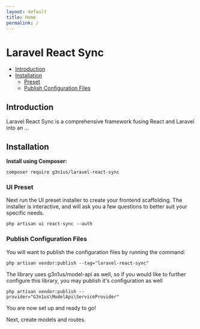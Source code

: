```yaml
---
layout: default
title: Home
permalink: /
---
```


# Laravel React Sync

- [Introduction](#introduction)
- [Installation](#installation)
    - [Preset](#preset)
    - [Publish Configuration Files](#publish)

<a name="introduction"></a>
## Introduction
Laravel React Sync is a comprehensive framework fusing React and Laravel into an ...


<a name="installation"></a>
## Installation
**Install using Composer:**

```
composer require g3n1us/laravel-react-sync
```


<a name="preset"></a>
### UI Preset

Next run the UI preset installer to create your frontend scaffolding. The installer is interactive, and will ask you a few questions to better suit your specific needs.

```
php artisan ui react-sync --auth
```

<a name="publish"></a>
### Publish Configuration Files

You will want to publish the configuration files by running the command:

```
php artisan vendor:publish --tag="laravel-react-sync"
```

The library uses g3n1us/model-api as well, so if you would like to further configure this library, you may publish it's configuration as well

```
php artisan vendor:publish --provider="G3n1us\ModelApi\ServiceProvider"
```

You are now set up and ready to go!

Next, create models and routes.
